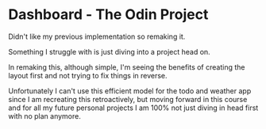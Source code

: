 # Dashboard - The Odin Project

Didn't like my previous implementation so remaking it.

Something I struggle with is just diving into a project head on.

In remaking this, although simple, I'm seeing the benefits of creating the layout first and not trying to fix things in reverse.

Unfortunately I can't use this efficient model for the todo and weather app since I am recreating this retroactively, but moving forward in this course and for all my future personal projects I am 100% not just diving in head first with no plan anymore.
